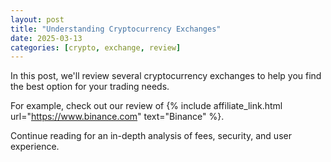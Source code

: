 ```yaml
---
layout: post
title: "Understanding Cryptocurrency Exchanges"
date: 2025-03-13
categories: [crypto, exchange, review]
---
```


In this post, we'll review several cryptocurrency exchanges to help you find the best option for your trading needs.

For example, check out our review of {% include affiliate_link.html url="https://www.binance.com" text="Binance" %}.

Continue reading for an in-depth analysis of fees, security, and user experience.

